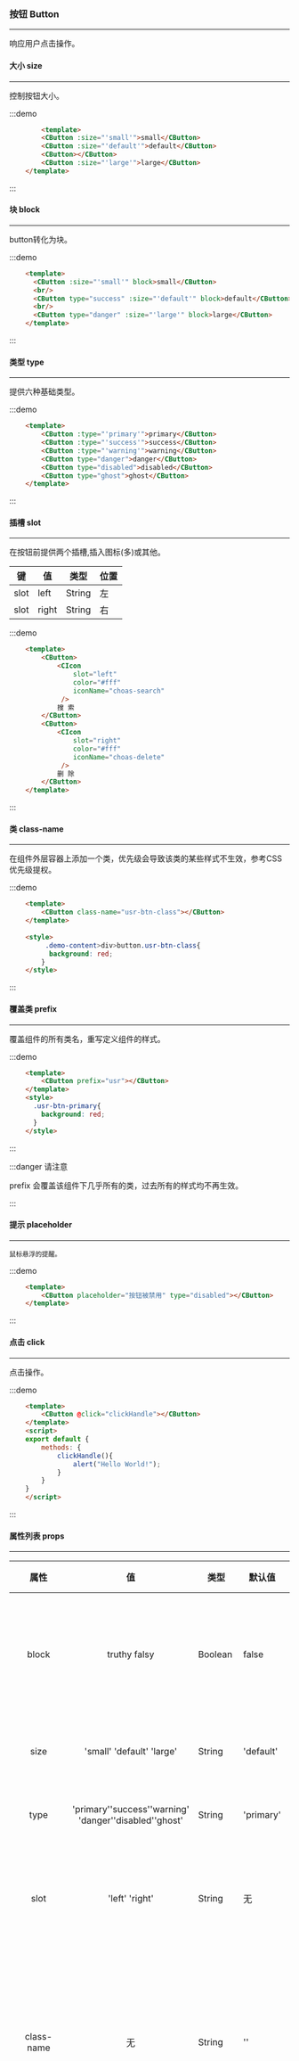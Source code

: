 ### 按钮 Button
---
  <p>响应用户点击操作。</p>

#### 大小 size
---
  <p>控制按钮大小。</p>

:::demo
```html
        <template>
        <CButton :size="'small'">small</CButton>
        <CButton :size="'default'">default</CButton>
        <CButton></CButton>
        <CButton :size="'large'">large</CButton>
    </template>
```
:::

#### 块 block
---
  <p>button转化为块。</p>

:::demo
```html
    <template>
      <CButton :size="'small'" block>small</CButton>
      <br/>
      <CButton type="success" :size="'default'" block>default</CButton>
      <br/>
      <CButton type="danger" :size="'large'" block>large</CButton>
    </template> 
```
:::

#### 类型 type 
---
  <p>提供六种基础类型。</p>

:::demo
```html
    <template>
        <CButton :type="'primary'">primary</CButton>
        <CButton :type="'success'">success</CButton>
        <CButton :type="'warning'">warning</CButton>
        <CButton type="danger">danger</CButton>
        <CButton type="disabled">disabled</CButton>
        <CButton type="ghost">ghost</CButton>
    </template> 
```
:::

#### 插槽 slot
---
  <p>在按钮前提供两个插槽,插入图标(多)或其他。</p>

  |键|值|类型|位置|
  |-|-|-|-|
  | slot|left|String|左|
  | slot|right|String|右|

:::demo
```html
    <template>
        <CButton>
            <CIcon
                slot="left"
                color="#fff"
                iconName="choas-search"
             />
            搜 索
        </CButton>
        <CButton>
            <CIcon
                slot="right"
                color="#fff"
                iconName="choas-delete"
             />
            删 除
        </CButton>
    </template>
```
:::

#### 类 class-name
---
  <p>
    在组件外层容器上添加一个类，优先级会导致该类的某些样式不生效，参考CSS优先级提权。
  </p>

:::demo
```html
    <template>
        <CButton class-name="usr-btn-class"></CButton>
    </template>
    
    <style>
         .demo-content>div>button.usr-btn-class{
          background: red;
        }
    </style>
```
:::

#### 覆盖类 prefix
---
  <p>
    覆盖组件的所有类名，重写定义组件的样式。
  </p>

:::demo
```html
    <template>
        <CButton prefix="usr"></CButton>
    </template>
    <style>
      .usr-btn-primary{
        background: red;
      }
    </style>
```
:::

:::danger  请注意
  <p>
    prefix 会覆盖该组件下几乎所有的类，过去所有的样式均不再生效。
  </p>   
:::

#### 提示 placeholder
---
  <small>
    鼠标悬浮的提醒。
  </small>

:::demo
```html
    <template>
        <CButton placeholder="按钮被禁用" type="disabled"></CButton>
    </template>
```
:::

#### 点击 click
---
  <p>
    点击操作。
  </p>

:::demo
```html
    <template>
        <CButton @click="clickHandle"></CButton>
    </template>
    <script>
    export default {
        methods: {
            clickHandle(){
                alert("Hello World!");
            }
        }
    }
    </script>
```
:::

#### 属性列表 props
---
  |属性|值|类型|默认值|说明|
  |:-:|:---:|---|---|:---|
  |block|truthy falsy|Boolean|false|是否将按钮转化为块|
  |size|'small' 'default' 'large'| String | 'default'|按钮内边距|
  |type|'primary''success''warning'<br/>'danger''disabled''ghost'| String| 'primary'|按钮样式|
  |slot|'left' 'right'| String | 无 |插入左/右图标插槽|
  |class-name|无|String|''|组件最外层添加一个新的类名|
  |prefix|无|String|无|是否在该组件所有类前加前缀|
  |placeholder|无|String|无|提供一个悬停时的说明文字|
  |click|()=>{}|Function|无|点击|

#### 问答 QAQ
---
  <small>
    <ul>
      <li><b>Q:</b> 圆形图标？</li>
      <li><b>A:</b> 暂未提供圆形图标。</li>
    </ul>
  </small>

#### 归类 Answer
---
  <small>
    <ul>
      <li><b>Q:</b></li>
    </ul>
  </small>
